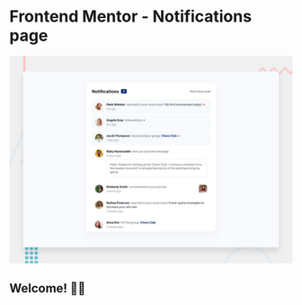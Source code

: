 # Frontend Mentor - Notifications page

![Design preview for the Notifications page coding challenge](./design/desktop-preview.jpg)

## Welcome! 👋🚀
